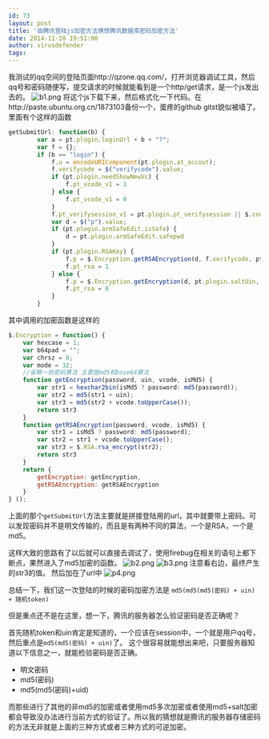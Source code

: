 ```yaml
---
id: 73
layout: post
title: '由腾讯登陆js加密方法猜想腾讯数据库密码加密方法'
date: 2014-11-20 19:51:00
author: virusdefender
tags: 
---
```


我测试的qq空间的登陆页面http://qzone.qq.com/，打开浏览器调试工具，然后qq号和密码随便写，提交请求的时候就能看到是一个http/get请求，是一个js发出去的。
![b1.png][1]
将这个js下载下来，然后格式化一下代码。在http://paste.ubuntu.org.cn/1873103备份一个，蛋疼的github gitst貌似被墙了。
里面有个这样的函数
```javascript
getSubmitUrl: function(b) {
        var a = pt.plogin.loginUrl + b + "?";
        var f = {};
        if (b == "login") {
            f.u = encodeURIComponent(pt.plogin.at_accout);
            f.verifycode = $("verifycode").value;
            if (pt.plogin.needShowNewVc) {
                f.pt_vcode_v1 = 1
            } else {
                f.pt_vcode_v1 = 0
            }
            f.pt_verifysession_v1 = pt.plogin.pt_verifysession || $.cookie.get("verifysession");
            var d = $("p").value;
            if (pt.plogin.armSafeEdit.isSafe) {
                d = pt.plogin.armSafeEdit.safepwd
            }
            if (pt.plogin.RSAKey) {
                f.p = $.Encryption.getRSAEncryption(d, f.verifycode, pt.plogin.armSafeEdit.isSafe);
                f.pt_rsa = 1
            } else {
                f.p = $.Encryption.getEncryption(d, pt.plogin.saltUin, f.verifycode, pt.plogin.armSafeEdit.isSafe);
                f.pt_rsa = 0
            }
        }
```
其中调用的加密函数是这样的
```javascript
$.Encryption = function() {
    var hexcase = 1;
    var b64pad = "";
    var chrsz = 8;
    var mode = 32;
    //省略一些密码算法 主要是md5和base64算法
    function getEncryption(password, uin, vcode, isMd5) {
        var str1 = hexchar2bin(isMd5 ? password: md5(password));
        var str2 = md5(str1 + uin);
        var str3 = md5(str2 + vcode.toUpperCase());
        return str3
    }
    function getRSAEncryption(password, vcode, isMd5) {
        var str1 = isMd5 ? password: md5(password);
        var str2 = str1 + vcode.toUpperCase();
        var str3 = $.RSA.rsa_encrypt(str2);
        return str3
    }
    return {
        getEncryption: getEncryption,
        getRSAEncryption: getRSAEncryption
    }
} ();
```
上面的那个`getSubmitUrl`方法主要就是拼接登陆用的url，其中就要带上密码。可以发现密码并不是明文传输的，而且是有两种不同的算法，一个是RSA，一个是md5。

这样大致的思路有了以后就可以直接去调试了，使用firebug在相关的语句上都下断点，果然进入了md5加密的函数。
![b2.png][2]
![b3.png][3]
注意看右边，最终产生的str3的值。
然后加在了url中
![p4.png][4]

总结一下，我们这一次登陆的时候的密码加密方法是
`md5(md5(md5(密码) + uin) + 随机token)`

但是重点还不是在这里，想一下，腾讯的服务器怎么验证密码是否正确呢？

首先随机token和uin肯定是知道的，一个应该在session中，一个就是用户qq号，然后重点是`md5(md5(密码) + uin)`了。
这个很容易就能想出来吧，只要服务器知道以下信息之一，就能检验密码是否正确。

 - 明文密码
 - md5(密码)
 - md5(md5(密码)+uid)

而那些进行了其他的非md5的加密或者使用md5多次加密或者使用md5+salt加密都会导致没办法进行当前方式的验证了。所以我的猜想就是腾讯的服务器存储密码的方法无非就是上面的三种方式或者三种方式的可逆加密。

  [1]: http://storage.virusdefender.net/blog/images/73/1.png
  [2]: http://storage.virusdefender.net/blog/images/73/2.png
  [3]: http://storage.virusdefender.net/blog/images/73/3.png
  [4]: http://storage.virusdefender.net/blog/images/73/4.png